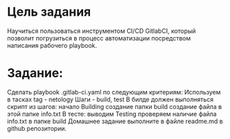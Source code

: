 # Цель задания
Научиться пользоваться инструментом CI/CD GitlabCI, который позволит погрузиться в процесс автоматизации посредством написания рабочего playbook.

# Задание:
Сделать playbook .gitlab-ci.yaml по следующим критериям:
Используем в тасках tag - netology
Шаги - build, test
В билде должен выполняться скрипт из шагов:
начало Building
создание папки build
создание файла в этой папке info.txt В тесте:
выводим Testing
проверяем наличие файла info.txt в папке build
Домашнее задание выполните в файле readme.md в github репозитории.
